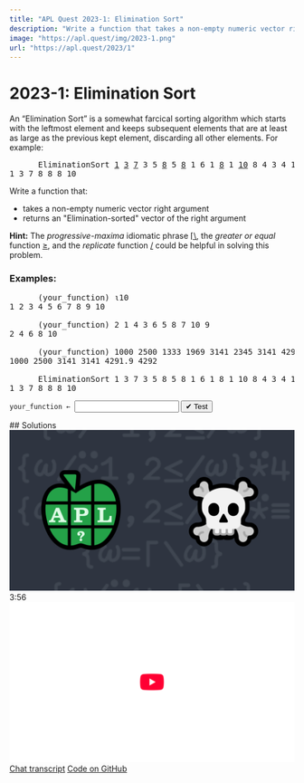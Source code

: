 ```yaml
---
title: "APL Quest 2023-1: Elimination Sort"
description: "Write a function that takes a non-empty numeric vector right argument and returns an "Elimination-sorted" vector of the right argument."
image: "https://apl.quest/img/2023-1.png"
url: "https://apl.quest/2023/1"
---
```


# <span class=s>2023-</span>1: Elimination Sort

<p>An “Elimination Sort” is a somewhat farcical sorting algorithm which starts with the leftmost element and keeps subsequent elements that are at least as large as the previous kept element, discarding all other elements. For example:</p>
<style>
.h {text-decoration:underline}
</style>
<pre class="APL">
      EliminationSort <span class="h">1</span> <span class="h">3</span> <span class="h">7</span> 3 5 <span class="h">8</span> 5 <span class="h">8</span> 1 6 1 <span class="h">8</span> 1 <span class="h">10</span> 8 4 3 4 1 4
1 3 7 8 8 8 10 
</pre>
<!-- Write a function that takes a non-empty numeric vector right argument and returns an "Elimination-sorted" vector of the right argument. -->
<p>Write a function that:</p>
<ul>
    <li>takes a non-empty numeric vector right argument</li>
    <li>returns an "Elimination-sorted" vector of the right argument</li>
    </ul>
<p><i class="fas fa-lightbulb-on"></i> <strong>Hint:</strong> The <em>progressive-maxima</em> idiomatic phrase <a href="https://aplcart.info?q=progressive%20maxima" class="APL" target="_blank">⌈\</a>, the <em>greater or equal</em> function <a class="APL" href="https://help.dyalog.com/latest/#Language/Primitive%20Functions/Greater%20Or%20Equal.htm" target="_blank">≥</a>, and the <em>replicate</em> function <a class="APL" href="https://help.dyalog.com/latest/#Language/Primitive%20Functions/Replicate.htm" target="_blank">/</a> could be helpful in solving this problem.</p>

### Examples:
<pre class="APL">
      (your_function) ⍳10
1 2 3 4 5 6 7 8 9 10

      (your_function) 2 1 4 3 6 5 8 7 10 9
2 4 6 8 10

      (your_function) 1000 2500 1333 1969 3141 2345 3141 4291.9 4291.8 4292
1000 2500 3141 3141 4291.9 4292

      EliminationSort 1 3 7 3 5 8 5 8 1 6 1 8 1 10 8 4 3 4 1 4
1 3 7 8 8 8 10 
</pre>

<!-- <details>
  <summary>
    Spoiler: Solutions
  </summary>
  <p><a target="_blank" href="https://chat.stackexchange.com/transcript/52405?m=64941297#64941297">Transcript from discussion on this problem</a>, <a target="_blank" href="https://github.com/abrudz/apl_quest/tree/main/2023/1.apl">source code</a>, video presentation:</p>
  <iframe src="https://www.youtube.com/embed/LpUOaipgn7s?list=PLYKQVqyrAEj9wDIUyLDGtDAFTKY38BUMN" title="Elimination Sort (APL Quest 2023-1)" allowfullscreen="" width="960" height="540" allow="accelerometer; encrypted-media; gyroscope; picture-in-picture; web-share"></iframe>
</details> -->
<div class="pdiv">
  <code onclick="p_Input.focus()">your_function ← </code><input id="p_Input" autocomplete="off" spellcheck="false" oninput="this.parentElement.querySelector`button`.disabled=false;localStorage.setItem(window.location.pathname,this.value)" onkeypress="subm(event)">
  <button onclick="alert$.next`Testing…`;submitSolution`p`" class="md-button md-button--primary">&#x2714; Test</button>
</div>
<p id="p_Output"></p>
## Solutions
<div onclick="play(this)" title="Video on YouTube" class="yt">
<img alt="Video Thumbnail" src="../../img/2023-1.png">
<time>3:56</time>
<img alt="YouTube" src="../../img/yt-big.png">
</div>
<a href="https://chat.stackexchange.com/transcript/52405?m=64941297#64941297" target="_blank" class="md-button md-button--primary">Chat transcript</a>
<a href="https://github.com/abrudz/apl_quest/tree/main/2023/1.apl" target="_blank" class="md-button md-button--primary right">Code on GitHub</a>

<script>
    testCases={"a":["1 2 3 4 5 6 7 8 9","2 1 4 3 6 5 8 7 10 9","1000 2500 1333 1969 3141 2345 3141 4291.9 4291.8 4292","1 3 7 3 5 8 5 8 1 6 1 8 1 10 8 4 3 4 1 4","(?5)+⍳10+?5"],"b":[",1","100⍴?42","⌽(?5)+⍳10+?5"],"f":"{⍵/⍨⍵=⌈\\⍵}"}
    p_Input.value=localStorage.getItem(window.location.pathname)
    play=e=>e.outerHTML=`<iframe src="https://www.youtube.com/embed/LpUOaipgn7s?list=PLYKQVqyrAEj9wDIUyLDGtDAFTKY38BUMN&autoplay=1" title="<span class=s>2023-</span>1: Elimination Sort (APL Quest 2023-1)" frameborder="0" allow="accelerometer; autoplay; clipboard-write; encrypted-media; gyroscope; picture-in-picture; web-share" referrerpolicy="strict-origin-when-cross-origin" allowfullscreen></iframe>`
</script>
